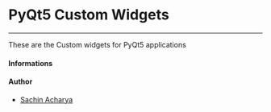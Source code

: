 # PyQt5 Custom Widgets
____________
These are the Custom widgets for PyQt5 applications

#### Informations
#### Author
* [Sachin Acharya](https://github.com/sachin-acharya-projects)
